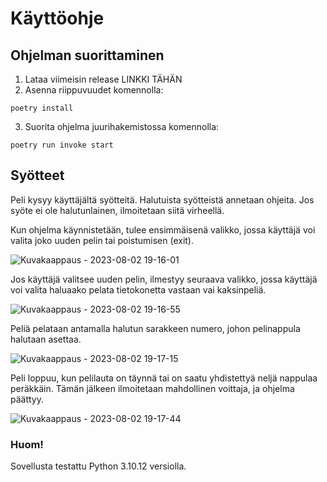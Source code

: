 # Käyttöohje

## Ohjelman suorittaminen
1. Lataa viimeisin release LINKKI TÄHÄN
2. Asenna riippuvuudet komennolla:
```
poetry install
```
3. Suorita ohjelma juurihakemistossa komennolla:
```
poetry run invoke start
```
## Syötteet
Peli kysyy käyttäjältä syötteitä. Halutuista syötteistä annetaan ohjeita. Jos syöte ei ole halutunlainen, ilmoitetaan siitä virheellä.

Kun ohjelma käynnistetään, tulee ensimmäisenä valikko, jossa käyttäjä voi valita joko uuden pelin tai poistumisen (exit).

![Kuvakaappaus - 2023-08-02 19-16-01](https://github.com/Mimi-ctrl/TiraLabra/assets/56686737/79042c76-5cdb-4955-abdd-21c97fabf62e)

Jos käyttäjä valitsee uuden pelin, ilmestyy seuraava valikko, jossa käyttäjä voi valita haluaako pelata tietokonetta vastaan vai kaksinpeliä.

![Kuvakaappaus - 2023-08-02 19-16-55](https://github.com/Mimi-ctrl/TiraLabra/assets/56686737/1b8a9620-de84-44de-bbc1-172a8e4e2eb2)

Peliä pelataan antamalla halutun sarakkeen numero, johon pelinappula halutaan asettaa.

![Kuvakaappaus - 2023-08-02 19-17-15](https://github.com/Mimi-ctrl/TiraLabra/assets/56686737/c8adc301-0d60-4464-aaf3-52aa00d76a17)

Peli loppuu, kun pelilauta on täynnä tai on saatu yhdistettyä neljä nappulaa peräkkäin. Tämän jälkeen ilmoitetaan mahdollinen voittaja, ja ohjelma päättyy.

![Kuvakaappaus - 2023-08-02 19-17-44](https://github.com/Mimi-ctrl/TiraLabra/assets/56686737/4ede6693-ecd6-4d83-b181-0b641418de65)

### Huom! 
Sovellusta testattu Python 3.10.12 versiolla.
